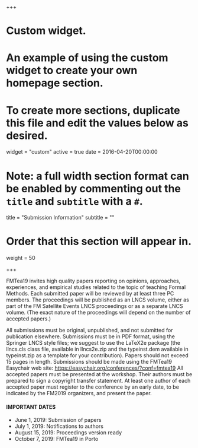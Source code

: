 +++
# Custom widget.
# An example of using the custom widget to create your own homepage section.
# To create more sections, duplicate this file and edit the values below as desired.
widget = "custom"
active = true
date = 2016-04-20T00:00:00

# Note: a full width section format can be enabled by commenting out the `title` and `subtitle` with a `#`.
title = "Submission Information"
subtitle = ""

# Order that this section will appear in.
weight = 50

+++

FMTea19 invites high quality papers reporting on opinions, approaches, experiences, and empirical studies related to the topic of teaching Formal Methods. Each submitted paper will be reviewed by at least three PC members. The proceedings will be published as an LNCS volume, either as part of the FM Satellite Events LNCS proceedings or as a separate LNCS volume. (The exact nature of the proceedings will depend on the number of accepted papers.)

All submissions must be original, unpublished, and not submitted for publication elsewhere. Submissions must be in PDF format, using the Springer LNCS style files; we suggest to use the LaTeX2e package (the llncs.cls class file, available in llncs2e.zip and the typeinst.dem available in typeinst.zip as a template for your contribution). Papers should not exceed 15 pages in length. Submissions should be made using the FMTea19 Easychair web site:
https://easychair.org/conferences/?conf=fmtea19
All accepted papers must be presented at the workshop. Their authors must be prepared to sign a copyright transfer statement. At least one author of each accepted paper must register to the conference by an early date, to be indicated by the FM2019 organizers, and present the paper.

#### IMPORTANT DATES
-	June 1, 2019: Submission of papers
-	July 1, 2019: Notifications to authors
-	August 15, 2019: Proceedings version ready
-	October 7, 2019: FMTea19 in Porto 

